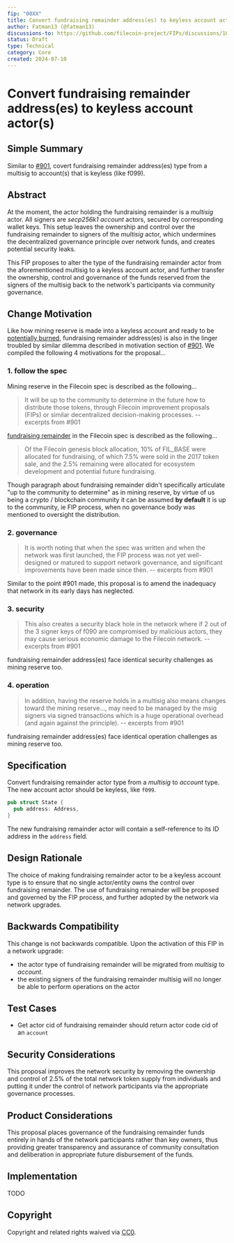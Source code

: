 ```yaml
---
fip: "00XX" 
title: Convert fundraising remainder address(es) to keyless account actor(s) 
author: Fatman13 (@fatman13)
discussions-to: https://github.com/filecoin-project/FIPs/discussions/1033
status: Draft
type: Technical
category: Core
created: 2024-07-10
---
```


# Convert fundraising remainder address(es) to keyless account actor(s) 

## Simple Summary

Similar to [#901](https://github.com/filecoin-project/FIPs/discussions/901), covert fundraising remainder address(es) type from a multisig to account(s) that is keyless (like f099).


## Abstract

At the moment, the actor holding the fundraising remainder is a _multisig_ actor. All signers are _secp256k1 account_ actors, secured by corresponding wallet keys. This setup leaves the ownership and control over the fundraising remainder to signers of the _multisig_ actor, which undermines the decentralized governance principle over network funds, and creates potential security leaks.

This FIP proposes to alter the type of the fundraising remainder actor from the aforementioned multisig to a keyless account actor, and further transfer the ownership, control and governance of the funds reserved from the signers of the multisig back to the network's participants via community governance.


## Change Motivation

Like how mining reserve is made into a keyless account and ready to be [potentially burned](https://github.com/filecoin-project/FIPs/discussions/1030), fundraising remainder address(es) is also in the linger troubled by similar dilemma described in motivation section of [#901](https://github.com/filecoin-project/FIPs/discussions/901). We compiled the following 4 motivations for the proposal...

### 1. follow the spec

Mining reserve in the Filecoin spec is described as the following...

> It will be up to the community to determine in the future how to distribute those tokens, through Filecoin improvement proposals (FIPs) or similar decentralized decision-making processes.
> -- excerpts from #901

[fundraising remainder](https://spec.filecoin.io/#section-systems.filecoin_token.token_allocation) in the Filecoin spec is described as the following...

> Of the Filecoin genesis block allocation, 10% of FIL_BASE were allocated for fundraising, of which 7.5% were sold in the 2017 token sale, and the 2.5% remaining were allocated for ecosystem development and potential future fundraising.

Though paragraph about fundraising remainder didn't specifically articulate "up to the community to determine" as in mining reserve, by virtue of us being a crypto / blockchain community it can be assumed **by default** it is up to the community, ie FIP process, when no governance body was mentioned to oversight the distribution.

### 2. governance

> It is worth noting that when the spec was written and when the network was first launched, the FIP process was not yet well-designed or matured to support network governance, and significant improvements have been made since then. 
> -- excerpts from #901

Similar to the point #901 made, this proposal is to amend the inadequacy that network in its early days has neglected. 

### 3. security

> This also creates a security black hole in the network where if 2 out of the 3 signer keys of f090 are compromised by malicious actors, they may cause serious economic damage to the Filecoin network. 
> -- excerpts from #901

fundraising remainder address(es) face identical security challenges as mining reserve too.

### 4. operation

> In addition, having the reserve holds in a multisig also means changes toward the mining reserve..., may need to be managed by the msig signers via signed transactions which is a huge operational overhead (and again against the principle).
> -- excerpts from #901

fundraising remainder address(es) face identical operation challenges as mining reserve too.

## Specification

Convert fundraising remainder actor type from a _multisig_ to _account_ type. The new account actor should be keyless, like `f099`.

```rust
pub struct State {
  pub address: Address,
}
```

The new fundraising remainder actor will contain a self-reference to its ID address in the `address` field.

## Design Rationale

The choice of making fundraising remainder actor to be a keyless account type is to ensure that no single actor/entity owns the control over fundraising remainder. The use of fundraising remainder will be proposed and governed by the FIP process, and further adopted by the network via network upgrades. 

## Backwards Compatibility

This change is not backwards compatible. Upon the activation of this FIP in a network upgrade:
- the actor type of fundraising remainder will be migrated from _multisig_ to _account_.
- the existing signers of the fundraising remainder multisig will no longer be able to perform operations on the actor

## Test Cases

- Get actor cid of fundraising remainder should return actor code cid of an `account`

## Security Considerations

This proposal improves the network security by removing the ownership and control of 2.5% of the total network token supply from individuals and putting it under the control of network participants via the appropriate governance processes.


## Product Considerations

This proposal places governance of the fundraising remainder funds entirely in hands of the network participants rather than key owners, thus providing greater transparency and assurance of community consultation and deliberation in appropriate future disbursement of the funds.

## Implementation

TODO 

## Copyright
Copyright and related rights waived via [CC0](https://creativecommons.org/publicdomain/zero/1.0/).

